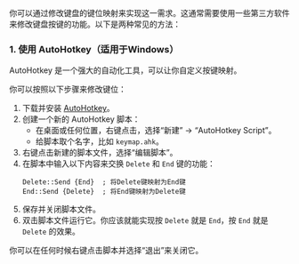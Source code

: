 你可以通过修改键盘的键位映射来实现这一需求。这通常需要使用一些第三方软件来修改键盘按键的功能。以下是两种常见的方法：

### 1. 使用 **AutoHotkey**（适用于Windows）
AutoHotkey 是一个强大的自动化工具，可以让你自定义按键映射。

你可以按照以下步骤来修改键位：

1. 下载并安装 [AutoHotkey](https://www.autohotkey.com/)。
2. 创建一个新的 AutoHotkey 脚本：
   - 在桌面或任何位置，右键点击，选择“新建” -> “AutoHotkey Script”。
   - 给脚本取个名字，比如 `keymap.ahk`。
3. 右键点击新建的脚本文件，选择“编辑脚本”。
4. 在脚本中输入以下内容来交换 `Delete` 和 `End` 键的功能：
   ```ahk
   Delete::Send {End}  ; 将Delete键映射为End键
   End::Send {Delete}  ; 将End键映射为Delete键
   ```
5. 保存并关闭脚本文件。
6. 双击脚本文件运行它。你应该就能实现按 `Delete` 就是 `End`，按 `End` 就是 `Delete` 的效果。

你可以在任何时候右键点击脚本并选择“退出”来关闭它。
